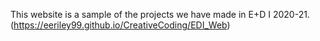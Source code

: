 This website is a sample of the projects we have made in E+D I 2020-21.
(https://eeriley99.github.io/CreativeCoding/EDI_Web)
